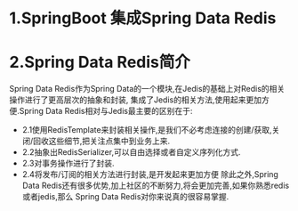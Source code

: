 # 1.SpringBoot 集成Spring Data Redis
  
# 2.Spring Data Redis简介

Spring Data Redis作为Spring Data的一个模块,在Jedis的基础上对Redis的相关操作进行了更高层次的抽象和封装,
集成了Jedis的相关方法,使用起来更加方便.Spring Data Redis相对与Jedis最主要的区别在于:

+ 2.1使用RedisTemplate来封装相关操作,是我们不必考虑连接的创建/获取,关闭/回收这些细节,把关注点集中到业务上来.
+ 2.2抽象出RedisSerializer,可以自由选择或者自定义序列化方式.
+ 2.3对事务操作进行了封装.
+ 2.4将发布/订阅的相关方法进行封装,是开发起来更加方便
除此之外,Spring Data Redis还有很多优势,加上社区的不断努力,将会更加完善,如果你熟悉redis或者jedis,那么
Spring Data Redis对你来说真的很容易掌握.

